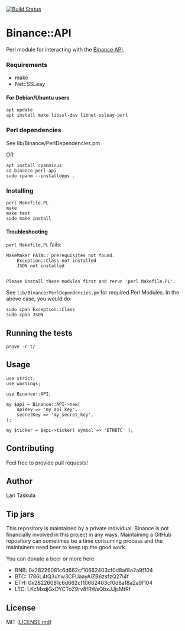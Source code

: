 [![Build Status](https://travis-ci.com/taskula/binance-perl-api.svg?branch=master)](https://travis-ci.com/taskula/binance-perl-api)

# Binance::API

Perl module for interacting with the [Binance API](https://github.com/binance-exchange/binance-official-api-docs/blob/master/rest-api.md).

### Requirements

* make
* Net::SSLeay

#### For Debian/Ubuntu users

```
apt update
apt install make libssl-dev libnet-ssleay-perl
```

### Perl dependencies

See lib/Binance/PerlDependencies.pm

OR

```
apt install cpanminus
cd binance-perl-api
sudo cpanm --installdeps .
```

### Installing

```
perl Makefile.PL
make
make test
sudo make install
```

#### Troubleshooting

`perl Makefile.PL` fails:
```
MakeMaker FATAL: prerequisites not found.
    Exception::Class not installed
    JSON not installed


Please install these modules first and rerun 'perl Makefile.PL'.
```

See `lib/Binance/PerlDependencies.pm` for required Perl Modules. In the above case, you would do:
```
sudo cpan Exception::Class
sudo cpan JSON
```

## Running the tests

```
prove -r t/
```

## Usage

```
use strict;
use warnings;

use Binance::API;

my $api = Binance::API->new(
    apiKey => 'my_api_key',
    secretKey => 'my_secret_key',
);

my $ticker = $api->ticker( symbol => 'ETHBTC' );
```

## Contributing

Feel free to provide pull requests!

## Author

Lari Taskula

## Tip jars

This repository is maintained by a private individual. Binance is not financially
involved in this project in any ways. Maintaining a GitHub repository can sometimes
be a time consuming process and the maintainers need beer to keep up the good work.

You can donate a beer or more here

* BNB: 0x28226081c6d662cf10662403cf0d8af8a2a9f104
* BTC: 1786L4tQ3uYw3CFUaayAiZB6zsfzQ27i4f
* ETH: 0x28226081c6d662cf10662403cf0d8af8a2a9f104
* LTC: LKcMxdjGxDYCToZ9rv8fRWsQbxJJjsMtRf

## License

MIT ([LICENSE.md](LICENSE.md))
